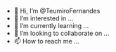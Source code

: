 - 👋 Hi, I’m @TeumiroFernandes
- 👀 I’m interested in ...
- 🌱 I’m currently learning ...
- 💞️ I’m looking to collaborate on ...
- 📫 How to reach me ...

<!---
TeumiroFernandes/TeumiroFernandes is a ✨ special ✨ repository because its `README.md` (this file) appears on your GitHub profile.
You can click the Preview link to take a look at your changes.
--->
